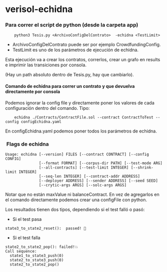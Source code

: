 # verisol-echidna

### Para correr el script de python (desde la carpeta app)
```
    python3 Tesis.py <ArchivoConfigDelContrato>  -echidna <TestLimit>
```

- ArchivoConfigDelContrato puede ser por ejemplo CrowdfundingConfig.
- TestLimit es uno de los parámetros de ejecución de echidna.

Esta ejecución va a crear los contratos, correrlos, crear un grafo en results e imprimir las transiciones por consola.


(Hay un path absoluto dentro de Tesis.py, hay que cambiarlo).


#### Comando de echidna para correr un contrato y que devuelva directamente por consola
Podemos ignorar la config file y directamente poner los valores de cada configuración dentro del comando. Tipo:

```
    echidna ./Contracts/ContractFile.sol --contract ContractToTest --config configEchidna.yaml 
```

En configEchidna.yaml podemos poner todos los parámetros de echidna.

###  Flags de echidna

```
Usage: echidna [--version] FILES [--contract CONTRACT] [--config CONFIG] 
               [--format FORMAT] [--corpus-dir PATH] [--test-mode ARG] 
               [--all-contracts] [--test-limit INTEGER] [--shrink-limit INTEGER]
               [--seq-len INTEGER] [--contract-addr ADDRESS] 
               [--deployer ADDRESS] [--sender ADDRESS] [--seed SEED] 
               [--crytic-args ARGS] [--solc-args ARGS]
```
Notar que no están maxValue ni balanceContract. En vez de agregarlos en el comando directamente podemos crear una configFile con python.


Los resultados tienen dos tipos, dependiendo si el test falló o pasó:

- Si el test pasa 
```
state3_to_state2_reset():  passed! 🎉
```
- Si el test falla
```
state2_to_state2_pop(): failed!💥
Call sequence:
  state1_to_state3_push(0)
  state2_to_state3_push(0)
  state2_to_state2_pop()
  ```